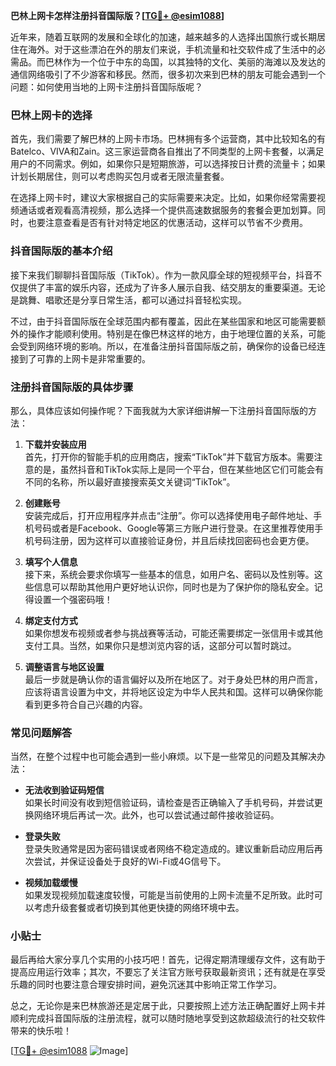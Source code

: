 **巴林上网卡怎样注册抖音国际版？[[TG💪+ @esim1088](https://t.me/s/esim1088)]**

近年来，随着互联网的发展和全球化的加速，越来越多的人选择出国旅行或长期居住在海外。对于这些漂泊在外的朋友们来说，手机流量和社交软件成了生活中的必需品。而巴林作为一个位于中东的岛国，以其独特的文化、美丽的海滩以及发达的通信网络吸引了不少游客和移民。然而，很多初次来到巴林的朋友可能会遇到一个问题：如何使用当地的上网卡注册抖音国际版呢？

### 巴林上网卡的选择

首先，我们需要了解巴林的上网卡市场。巴林拥有多个运营商，其中比较知名的有Batelco、VIVA和Zain。这三家运营商各自推出了不同类型的上网卡套餐，以满足用户的不同需求。例如，如果你只是短期旅游，可以选择按日计费的流量卡；如果计划长期居住，则可以考虑购买包月或者无限流量套餐。

在选择上网卡时，建议大家根据自己的实际需要来决定。比如，如果你经常需要视频通话或者观看高清视频，那么选择一个提供高速数据服务的套餐会更加划算。同时，也要注意查看是否有针对特定地区的优惠活动，这样可以节省不少费用。

### 抖音国际版的基本介绍

接下来我们聊聊抖音国际版（TikTok）。作为一款风靡全球的短视频平台，抖音不仅提供了丰富的娱乐内容，还成为了许多人展示自我、结交朋友的重要渠道。无论是跳舞、唱歌还是分享日常生活，都可以通过抖音轻松实现。

不过，由于抖音国际版在全球范围内都有覆盖，因此在某些国家和地区可能需要额外的操作才能顺利使用。特别是在像巴林这样的地方，由于地理位置的关系，可能会受到网络环境的影响。所以，在准备注册抖音国际版之前，确保你的设备已经连接到了可靠的上网卡是非常重要的。

### 注册抖音国际版的具体步骤

那么，具体应该如何操作呢？下面我就为大家详细讲解一下注册抖音国际版的方法：

1. **下载并安装应用**  
   首先，打开你的智能手机的应用商店，搜索“TikTok”并下载官方版本。需要注意的是，虽然抖音和TikTok实际上是同一个平台，但在某些地区它们可能会有不同的名称，所以最好直接搜索英文关键词“TikTok”。

2. **创建账号**  
   安装完成后，打开应用程序并点击“注册”。你可以选择使用电子邮件地址、手机号码或者是Facebook、Google等第三方账户进行登录。在这里推荐使用手机号码注册，因为这样可以直接验证身份，并且后续找回密码也会更方便。

3. **填写个人信息**  
   接下来，系统会要求你填写一些基本的信息，如用户名、密码以及性别等。这些信息可以帮助其他用户更好地认识你，同时也是为了保护你的隐私安全。记得设置一个强密码哦！

4. **绑定支付方式**  
   如果你想发布视频或者参与挑战赛等活动，可能还需要绑定一张信用卡或其他支付工具。当然，如果你只是想浏览内容的话，这部分可以暂时跳过。

5. **调整语言与地区设置**  
   最后一步就是确认你的语言偏好以及所在地区了。对于身处巴林的用户而言，应该将语言设置为中文，并将地区设定为中华人民共和国。这样可以确保你能看到更多符合自己兴趣的内容。

### 常见问题解答

当然，在整个过程中也可能会遇到一些小麻烦。以下是一些常见的问题及其解决办法：

- **无法收到验证码短信**  
  如果长时间没有收到短信验证码，请检查是否正确输入了手机号码，并尝试更换网络环境后再试一次。此外，也可以尝试通过邮件接收验证码。

- **登录失败**  
  登录失败通常是因为密码错误或者网络不稳定造成的。建议重新启动应用后再次尝试，并保证设备处于良好的Wi-Fi或4G信号下。

- **视频加载缓慢**  
  如果发现视频加载速度较慢，可能是当前使用的上网卡流量不足所致。此时可以考虑升级套餐或者切换到其他更快捷的网络环境中去。

### 小贴士

最后再给大家分享几个实用的小技巧吧！首先，记得定期清理缓存文件，这有助于提高应用运行效率；其次，不要忘了关注官方账号获取最新资讯；还有就是在享受乐趣的同时也要注意合理安排时间，避免沉迷其中影响正常工作学习。

总之，无论你是来巴林旅游还是定居于此，只要按照上述方法正确配置好上网卡并顺利完成抖音国际版的注册流程，就可以随时随地享受到这款超级流行的社交软件带来的快乐啦！

[[TG💪+ @esim1088](https://t.me/s/esim1088) ![Image](https://i.postimg.cc/4NQfJmqS/Snipaste-2025-05-13-00-14-12.png)]
